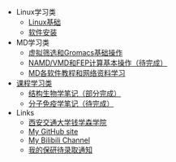 - Linux学习类
  - [Linux基础](/Linux/Linux-fundamental.md)
  - [软件安装](/Linux/Prepare-for-the-computer.md)
- MD学习类
  - [虚拟筛选和Gromacs基础操作](/MD/UROPS-run-and-result.md)
  - [NAMD/VMD和FEP计算基本操作（待完成）](/MD/FYP-notes.md)
  - [MD各软件教程和网络资料学习](/MD/MD-tutorials-all.md)
- [课程学习类](/course/README.md)
  - [结构生物学笔记（部分完成）](/course/structural-biology/sb-outline.md)
  - [分子免疫学笔记（待完成）](/course/molecular-immunology/molecular-immunology.md)
- Links
  - [西安交通大学钱学森学院](http://bjb.xjtu.edu.cn/)
  - [My GitHub site](https://github.com/gxf1212)
  - [My Bilibili Channel](https://space.bilibili.com/441196634)
  - [我的保研待录取通知](/utils/推免服务系统.html)